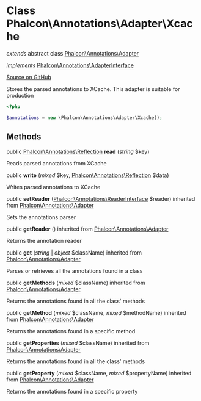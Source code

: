 # Class **Phalcon\\Annotations\\Adapter\\Xcache**

*extends* abstract class [Phalcon\Annotations\Adapter](/en/3.1/api/Phalcon_Annotations_Adapter)

*implements* [Phalcon\Annotations\AdapterInterface](/en/3.1/api/Phalcon_Annotations_AdapterInterface)

<a href="https://github.com/phalcon/cphalcon/blob/master/phalcon/annotations/adapter/xcache.zep" class="btn btn-default btn-sm">Source on GitHub</a>

Stores the parsed annotations to XCache. This adapter is suitable for production

```php
<?php

$annotations = new \Phalcon\Annotations\Adapter\Xcache();

```


## Methods
public [Phalcon\Annotations\Reflection](/en/3.1/api/Phalcon_Annotations_Reflection) **read** (*string* $key)

Reads parsed annotations from XCache



public  **write** (*mixed* $key, [Phalcon\Annotations\Reflection](/en/3.1/api/Phalcon_Annotations_Reflection) $data)

Writes parsed annotations to XCache



public  **setReader** ([Phalcon\Annotations\ReaderInterface](/en/3.1/api/Phalcon_Annotations_ReaderInterface) $reader) inherited from [Phalcon\Annotations\Adapter](/en/3.1/api/Phalcon_Annotations_Adapter)

Sets the annotations parser



public  **getReader** () inherited from [Phalcon\Annotations\Adapter](/en/3.1/api/Phalcon_Annotations_Adapter)

Returns the annotation reader



public  **get** (*string* | *object* $className) inherited from [Phalcon\Annotations\Adapter](/en/3.1/api/Phalcon_Annotations_Adapter)

Parses or retrieves all the annotations found in a class



public  **getMethods** (*mixed* $className) inherited from [Phalcon\Annotations\Adapter](/en/3.1/api/Phalcon_Annotations_Adapter)

Returns the annotations found in all the class' methods



public  **getMethod** (*mixed* $className, *mixed* $methodName) inherited from [Phalcon\Annotations\Adapter](/en/3.1/api/Phalcon_Annotations_Adapter)

Returns the annotations found in a specific method



public  **getProperties** (*mixed* $className) inherited from [Phalcon\Annotations\Adapter](/en/3.1/api/Phalcon_Annotations_Adapter)

Returns the annotations found in all the class' methods



public  **getProperty** (*mixed* $className, *mixed* $propertyName) inherited from [Phalcon\Annotations\Adapter](/en/3.1/api/Phalcon_Annotations_Adapter)

Returns the annotations found in a specific property



